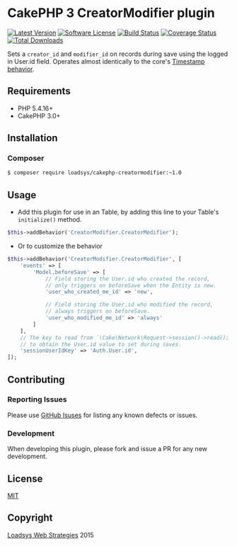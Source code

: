 # CakePHP 3 CreatorModifier plugin

[![Latest Version](https://img.shields.io/github/release/loadsys/CakePHP-CreatorModifier.svg?style=flat-square)](https://github.com/loadsys/CakePHP-CreatorModifier/releases)
[![Software License](https://img.shields.io/badge/license-MIT-brightgreen.svg?style=flat-square)](LICENSE.md)
[![Build Status](https://travis-ci.org/loadsys/CakePHP-CreatorModifier.svg?branch=master&style=flat-square)](https://travis-ci.org/loadsys/CakePHP-CreatorModifier)
[![Coverage Status](https://coveralls.io/repos/loadsys/CakePHP-CreatorModifier/badge.svg)](https://coveralls.io/r/loadsys/CakePHP-CreatorModifier)
[![Total Downloads](https://img.shields.io/packagist/dt/loadsys/cakephp-creatormodifier.svg?style=flat-square)](https://packagist.org/packages/loadsys/cakephp-creatormodifier)

Sets a `creator_id` and `modifier_id` on records during save using the logged in User.id field. Operates almost identically to the core's [Timestamp behavior](http://book.cakephp.org/3.0/en/orm/behaviors/timestamp.html).


## Requirements

* PHP 5.4.16+
* CakePHP 3.0+


## Installation

### Composer

````bash
$ composer require loadsys/cakephp-creatormodifier:~1.0
````


## Usage

* Add this plugin for use in an Table, by adding this line to your Table's `initialize()` method.

````php
$this->addBehavior('CreatorModifier.CreatorModifier');
````

* Or to customize the behavior

````php
$this->addBehavior('CreatorModifier.CreatorModifier', [
	'events' => [
		'Model.beforeSave' => [
			// Field storing the User.id who created the record,
			// only triggers on beforeSave when the Entity is new.
			'user_who_created_me_id' => 'new',

			// Field storing the User.id who modified the record,
			// always triggers on beforeSave.
			'user_who_modified_me_id' => 'always'
		]
	],
	// The key to read from `\Cake\Network\Request->session()->read();`
	// to obtain the User.id value to set during saves.
	'sessionUserIdKey' => 'Auth.User.id',
]);
````


## Contributing

### Reporting Issues

Please use [GitHub Isuses](https://github.com/loadsys/CakePHP-CreatorModifier/issues) for listing any known defects or issues.

### Development

When developing this plugin, please fork and issue a PR for any new development.


## License

[MIT](https://github.com/loadsys/CakePHP-CreatorModifier/blob/master/LICENSE.md)


## Copyright

[Loadsys Web Strategies](http://www.loadsys.com) 2015
